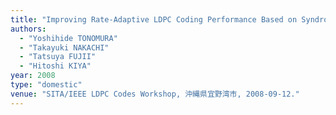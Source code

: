 ```yaml
---
title: "Improving Rate-Adaptive LDPC Coding Performance Based on Syndrome Rate Estimation for Distributed Video Coding"
authors:
  - "Yoshihide TONOMURA"
  - "Takayuki NAKACHI"
  - "Tatsuya FUJII"
  - "Hitoshi KIYA"
year: 2008
type: "domestic"
venue: "SITA/IEEE LDPC Codes Workshop, 沖縄県宜野湾市, 2008-09-12."
---
```

